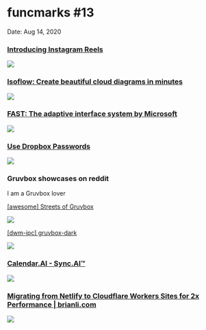 # funcmarks #13

Date: Aug 14, 2020

### [Introducing Instagram Reels](https://about.instagram.com/blog/announcements/introducing-instagram-reels-announcement/)

 ![](https://buttondown.s3.us-west-2.amazonaws.com/images/922f9413-3dad-48a2-a2da-103529f005cf.jpg) 

### [Isoflow: Create beautiful cloud diagrams in minutes](https://isoflow.io)

 ![](https://buttondown.s3.us-west-2.amazonaws.com/images/311966e2-2b2c-481c-8263-62e93292f17f.jpeg) 

### [FAST: The adaptive interface system by Microsoft](https://www.fast.design)

 ![](https://buttondown.s3.us-west-2.amazonaws.com/images/a1750ef2-c1d4-4f9a-bf0a-2633833083bf.jpeg) 

### [Use Dropbox Passwords](https://www.dropbox.com/features/security/passwords)

 ![](https://buttondown.s3.us-west-2.amazonaws.com/images/44b80052-5b26-4fb6-abd2-265d08912503.gif) 

### Gruvbox showcases on reddit

I am a Gruvbox lover

[[awesome] Streets of Gruvbox](https://www.reddit.com/r/unixporn/comments/i60b10/awesome_streets_of_gruvbox/)

 ![](https://buttondown.s3.us-west-2.amazonaws.com/images/55d0ecc5-41b0-437d-87b7-75954b6bde9f.png) 

[[dwm-ipc] gruvbox-dark](https://www.reddit.com/r/unixporn/comments/i7u3fi/dwmipc_gruvboxdark/)

 ![](https://buttondown.s3.us-west-2.amazonaws.com/images/f94b303e-2ddc-47f7-930d-8abcc03806ad.jpg) 

### [Calendar.AI - Sync.AI™](https://www.sync.ai/calendar-ai/)

 ![](https://buttondown.s3.us-west-2.amazonaws.com/images/836222e7-d32a-4c67-a374-d5b1856f082b.png) 

### [Migrating from Netlify to Cloudflare Workers Sites for 2x Performance | brianli.com](https://brianli.com/migrating-from-netlify-to-cloudflare-workers-sites-for-2x-performance/)

 ![](https://buttondown.s3.us-west-2.amazonaws.com/images/45998b35-a8b5-4caa-ab2a-60fbfb4767bd.jpg) 

